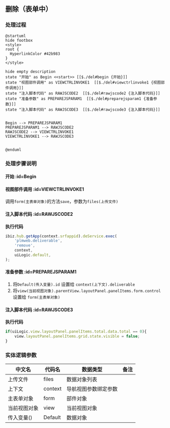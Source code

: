 ## 删除（表单中） <!-- {docsify-ignore-all} -->

   

### 处理过程

```plantuml
@startuml
hide footbox
<style>
root {
  HyperlinkColor #42b983
}
</style>

hide empty description
state "开始" as Begin <<start>> [[$./del#begin {开始}]]
state "视图部件调用" as VIEWCTRLINVOKE1  [[$./del#viewctrlinvoke1 {视图部件调用}]]
state "注入脚本代码" as RAWJSCODE2  [[$./del#rawjscode2 {注入脚本代码}]]
state "准备参数" as PREPAREJSPARAM1  [[$./del#preparejsparam1 {准备参数}]]
state "注入脚本代码" as RAWJSCODE3  [[$./del#rawjscode3 {注入脚本代码}]]


Begin --> PREPAREJSPARAM1
PREPAREJSPARAM1 --> RAWJSCODE2
RAWJSCODE2 --> VIEWCTRLINVOKE1
VIEWCTRLINVOKE1 --> RAWJSCODE3


@enduml
```


### 处理步骤说明

#### 开始 :id=Begin




#### 视图部件调用 :id=VIEWCTRLINVOKE1



调用`form(主表单对象)`的方法`save`，参数为`files(上传文件)`
#### 注入脚本代码 :id=RAWJSCODE2



<p class="panel-title"><b>执行代码</b></p>

```javascript
ibiz.hub.getApp(context.srfappid).deService.exec(
    'plmweb.deliverable',
    'remove',
    context,
    uiLogic.default,
);


```

#### 准备参数 :id=PREPAREJSPARAM1



1. 将`Default(传入变量).id` 设置给  `context(上下文).deliverable`
2. 将`view(当前视图对象).parentView.layoutPanel.panelItems.form.control` 设置给  `form(主表单对象)`

#### 注入脚本代码 :id=RAWJSCODE3



<p class="panel-title"><b>执行代码</b></p>

```javascript
if(uiLogic.view.layoutPanel.panelItems.total.data.total == 0){
    view.layoutPanel.panelItems.grid.state.visible = false;
}
```



### 实体逻辑参数

|    中文名   |    代码名    |  数据类型      |备注 |
| --------| --------| --------  | --------   |
|上传文件|files|数据对象列表||
|上下文|context|导航视图参数绑定参数||
|主表单对象|form|部件对象||
|当前视图对象|view|当前视图对象||
|传入变量(<i class="fa fa-check"/></i>)|Default|数据对象||
